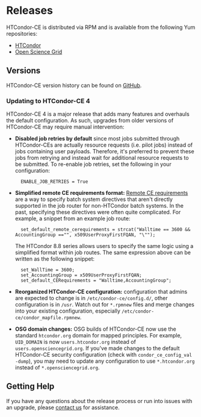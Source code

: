 Releases
========

HTCondor-CE is distributed via RPM and is available from the following Yum repositories:

- [HTCondor](https://research.cs.wisc.edu/htcondor/yum/)
- [Open Science Grid](https://opensciencegrid.org/docs/common/yum/)

Versions
--------

HTCondor-CE version history can be found on [GitHub](https://github.com/htcondor/htcondor-ce/releases).

### Updating to HTCondor-CE 4 ###

HTCondor-CE 4 is a major release that adds many features and overhauls the default configuration.
As such, upgrades from older versions of HTCondor-CE may require manual intervention:

- **Disabled job retries by default** since most jobs submitted through HTCondor-CEs are actually resource requests
  (i.e. pilot jobs) instead of jobs containing user payloads.
  Therefore, it's preferred to prevent these jobs from retrying and instead wait for additional resource requests to be
  submitted.
  To re-enable job retries, set the following in your configuration:

        ENABLE_JOB_RETRIES = True

- **Simplified remote CE requirements format:**
  [Remote CE requirements](https://opensciencegrid.org/docs/compute-element/job-router-recipes/#setting-batch-system-directives)
  are a way to specify batch system directives that aren't directly supported in the job router for non-HTCondor batch systems.
  In the past, specifying these directives were often quite complicated. For example, a snippet from an example job
  route:

        set_default_remote_cerequirements = strcat("Walltime == 3600 && AccountingGroup =="", x509UserProxyFirstFQAN, "\"");

    The HTCondor 8.8 series allows users to specify the same logic using a simplified format within job routes.
    The same expression above can be written as the following snippet:

        set_WallTime = 3600;
        set_AccountingGroup = x509UserProxyFirstFQAN;
        set_default_CERequirements = "Walltime,AccountingGroup";

- **Reorganized HTCondor-CE configuration:** configuration that admins are expected to change is in
  `/etc/condor-ce/config.d/`, other configuration is in `/usr`.
  Watch out for `*.rpmnew` files and merge changes into your existing configuration, especially
  `/etc/condor-ce/condor_mapfile.rpmnew`.

- **OSG domain changes:** OSG builds of HTCondor-CE now use the standard `htcondor.org` domain for mapped principles.
  For example, `UID_DOMAIN` is now `users.htcondor.org` instead of `users.opensciencegrid.org`.
  If you've made changes to the default HTCondor-CE security configuration (check with `condor_ce_config_val -dump`),
  you may need to update any configuration to use `*.htcondor.org` instead of `*.opensciencegrid.org`.

Getting Help
------------

If you have any questions about the release process or run into issues with an upgrade, please
[contact us](/#contact-us) for assistance.
